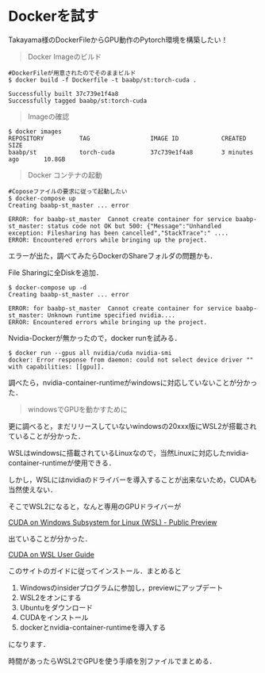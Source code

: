 # Dockerを試す

Takayama様のDockerFileからGPU動作のPytorch環境を構築したい！



> Docker Imageのビルド

```shell
#DockerFileが用意されたのでそのままビルド
$ docker build -f Dockerfile -t baabp/st:torch-cuda .

Successfully built 37c739e1f4a8
Successfully tagged baabp/st:torch-cuda
```



> Imageの確認

```shell
$ docker images
REPOSITORY          TAG                 IMAGE ID            CREATED             SIZE
baabp/st            torch-cuda          37c739e1f4a8        3 minutes ago       10.8GB
```



> Docker コンテナの起動

```shell
#Coposeファイルの要求に従って起動したい
$ docker-compose up
Creating baabp-st_master ... error

ERROR: for baabp-st_master  Cannot create container for service baabp-st_master: status code not OK but 500: {"Message":"Unhandled exception: Filesharing has been cancelled","StackTrace":" ....
ERROR: Encountered errors while bringing up the project.
```

エラーが出た，調べてみたらDockerのShareフォルダの問題かも．

File Sharingに全Diskを追加．

```shell
$ docker-compose up -d
Creating baabp-st_master ... error

ERROR: for baabp-st_master  Cannot create container for service baabp-st_master: Unknown runtime specified nvidia....
ERROR: Encountered errors while bringing up the project.
```

Nvidia-Dockerが無かったので，docker runを試みる．

```shell
$ docker run --gpus all nvidia/cuda nvidia-smi
docker: Error response from daemon: could not select device driver "" with capabilities: [[gpu]].
```

調べたら，nvidia-container-runtimeがwindowsに対応していないことが分かった．



> windowsでGPUを動かすために

更に調べると，まだリリースしていないwindowsの20xxx版にWSL2が搭載されていることが分かった．

WSLはwindowsに搭載されているLinuxなので，当然Linuxに対応したnvidia-container-runtimeが使用できる．

しかし，WSLにはnvidiaのドライバーを導入することが出来ないため，CUDAも当然使えない．

そこでWSL2になると，なんと専用のGPUドライバーが

[CUDA on Windows Subsystem for Linux (WSL) - Public Preview](https://developer.nvidia.com/cuda/wsl)

出ていることが分かった．

[CUDA on WSL User Guide](https://docs.nvidia.com/cuda/wsl-user-guide/index.html#abstract)

このサイトのガイドに従ってインストール．まとめると

1. Windowsのinsiderプログラムに参加し，previewにアップデート
2. WSL2をオンにする
3. Ubuntuをダウンロード
4. CUDAをインストール
5. dockerとnvidia-container-runtimeを導入する

になります．

時間があったらWSL2でGPUを使う手順を別ファイルでまとめる．

